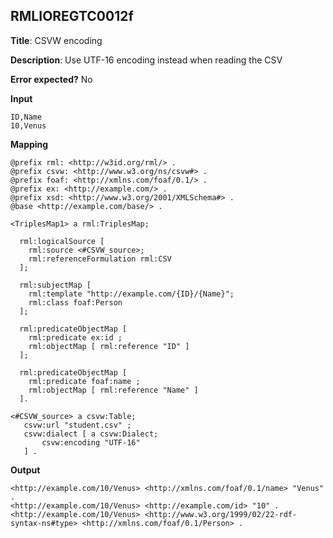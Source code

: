 ## RMLIOREGTC0012f

**Title**: CSVW encoding

**Description**: Use UTF-16 encoding instead when reading the CSV

**Error expected?** No

**Input**
```
ID,Name
10,Venus

```

**Mapping**
```
@prefix rml: <http://w3id.org/rml/> .
@prefix csvw: <http://www.w3.org/ns/csvw#> .
@prefix foaf: <http://xmlns.com/foaf/0.1/> .
@prefix ex: <http://example.com/> .
@prefix xsd: <http://www.w3.org/2001/XMLSchema#> .
@base <http://example.com/base/> .

<TriplesMap1> a rml:TriplesMap;

  rml:logicalSource [
    rml:source <#CSVW_source>;
    rml:referenceFormulation rml:CSV
  ];

  rml:subjectMap [
    rml:template "http://example.com/{ID}/{Name}";
    rml:class foaf:Person
  ];

  rml:predicateObjectMap [
    rml:predicate ex:id ;
    rml:objectMap [ rml:reference "ID" ]
  ];

  rml:predicateObjectMap [
    rml:predicate foaf:name ;
    rml:objectMap [ rml:reference "Name" ]
  ].

<#CSVW_source> a csvw:Table;
   csvw:url "student.csv" ;
   csvw:dialect [ a csvw:Dialect;
       csvw:encoding "UTF-16"
   ] .

```

**Output**
```
<http://example.com/10/Venus> <http://xmlns.com/foaf/0.1/name> "Venus" .
<http://example.com/10/Venus> <http://example.com/id> "10" .
<http://example.com/10/Venus> <http://www.w3.org/1999/02/22-rdf-syntax-ns#type> <http://xmlns.com/foaf/0.1/Person> .


```

